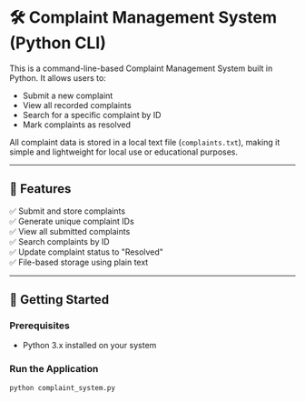 # 🛠️ Complaint Management System (Python CLI)

This is a command-line-based Complaint Management System built in Python. It allows users to:

- Submit a new complaint
- View all recorded complaints
- Search for a specific complaint by ID
- Mark complaints as resolved

All complaint data is stored in a local text file (`complaints.txt`), making it simple and lightweight for local use or educational purposes.

---

## 📂 Features

✅ Submit and store complaints  
✅ Generate unique complaint IDs  
✅ View all submitted complaints  
✅ Search complaints by ID  
✅ Update complaint status to "Resolved"  
✅ File-based storage using plain text

---

## 🚀 Getting Started

### Prerequisites

- Python 3.x installed on your system

### Run the Application

```bash
python complaint_system.py
